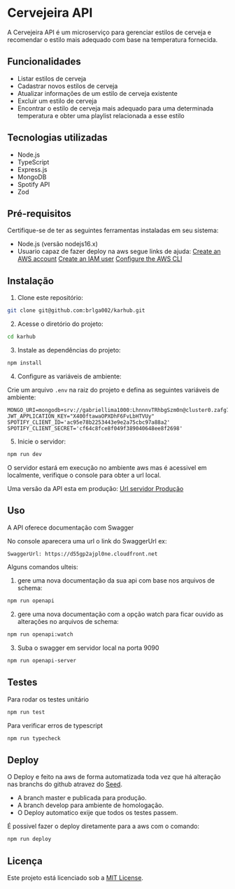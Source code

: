 # Cervejeira API

A Cervejeira API é um microserviço para gerenciar estilos de cerveja e recomendar o estilo mais adequado com base na temperatura fornecida.

## Funcionalidades

- Listar estilos de cerveja
- Cadastrar novos estilos de cerveja
- Atualizar informações de um estilo de cerveja existente
- Excluir um estilo de cerveja
- Encontrar o estilo de cerveja mais adequado para uma determinada temperatura e obter uma playlist relacionada a esse estilo

## Tecnologias utilizadas

- Node.js
- TypeScript
- Express.js
- MongoDB
- Spotify API
- Zod

## Pré-requisitos

Certifique-se de ter as seguintes ferramentas instaladas em seu sistema:

- Node.js (versão nodejs16.x)
- Usuario capaz de fazer deploy na aws segue links de ajuda:
  [Create an AWS account](https://sst.dev/chapters/create-an-aws-account.html)
  [Create an IAM user](https://sst.dev/chapters/create-an-iam-user.html)
  [Configure the AWS CLI](https://sst.dev/chapters/configure-the-aws-cli.html)

## Instalação

1. Clone este repositório:

```bash
git clone git@github.com:brlga002/karhub.git
```

2. Acesse o diretório do projeto:

```bash
cd karhub
```

3. Instale as dependências do projeto:

```bash
npm install
```

4. Configure as variáveis de ambiente:

Crie um arquivo `.env` na raiz do projeto e defina as seguintes variáveis de ambiente:

```
MONGO_URI=mongodb+srv://gabriellima1000:LhnnnvTRhbgSzm0n@cluster0.zafg75x.mongodb.net/KarhubService
JWT_APPLICATION_KEY="X400ftawaOPXDhF6FvLbHTVUy"
SPOTIFY_CLIENT_ID='ac95e78b2253443e9e2a75cbc97a88a2'
SPOTIFY_CLIENT_SECRET='cf64c8fce8f049f389040648ee8f2698'
```

5. Inicie o servidor:

```bash
npm run dev
```

O servidor estará em execução no ambiente aws mas é acessivel em localmente, verifique o console para obter a url local.

Uma versão da API esta em produção: [Url servidor Produção](https://420hawsrej.execute-api.us-east-1.amazonaws.com)

## Uso

A API oferece documentação com Swagger

No console aparecera uma url o link do SwaggerUrl ex:

```bash
SwaggerUrl: https://d55gp2ajpl0ne.cloudfront.net
```

Alguns comandos ulteis:

1. gere uma nova documentação da sua api com base nos arquivos de schema:

```bash
npm run openapi
```

2. gere uma nova documentação com a opção watch para ficar ouvido as alterações no arquivos de schema:

```bash
npm run openapi:watch
```

3. Suba o swagger em servidor local na porta 9090

```bash
npm run openapi-server
```

## Testes

Para rodar os testes unitário

```bash
npm run test
```

Para verificar erros de typescript

```bash
npm run typecheck
```

## Deploy

O Deploy e feito na aws de forma automatizada toda vez que há alteração nas branchs do github atravez do [Seed](https://console.seed.run).

- A branch master e publicada para produção.
- A branch develop para ambiente de homologação.
- O Deploy automatico exije que todos os testes passem.

É possivel fazer o deploy diretamente para a aws com o comando:

```bash
npm run deploy
```

## Licença

Este projeto está licenciado sob a [MIT License](https://opensource.org/licenses/MIT).

